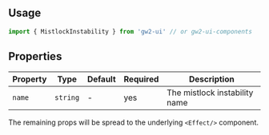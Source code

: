 ## Usage

```js
import { MistlockInstability } from 'gw2-ui' // or gw2-ui-components
```

## Properties

| Property | Type     | Default | Required | Description                   |
| -------- | -------- | ------- | -------- | ----------------------------- |
| `name`   | `string` | -       | yes      | The mistlock instability name |

The remaining props will be spread to the underlying `<Effect/>` component.
